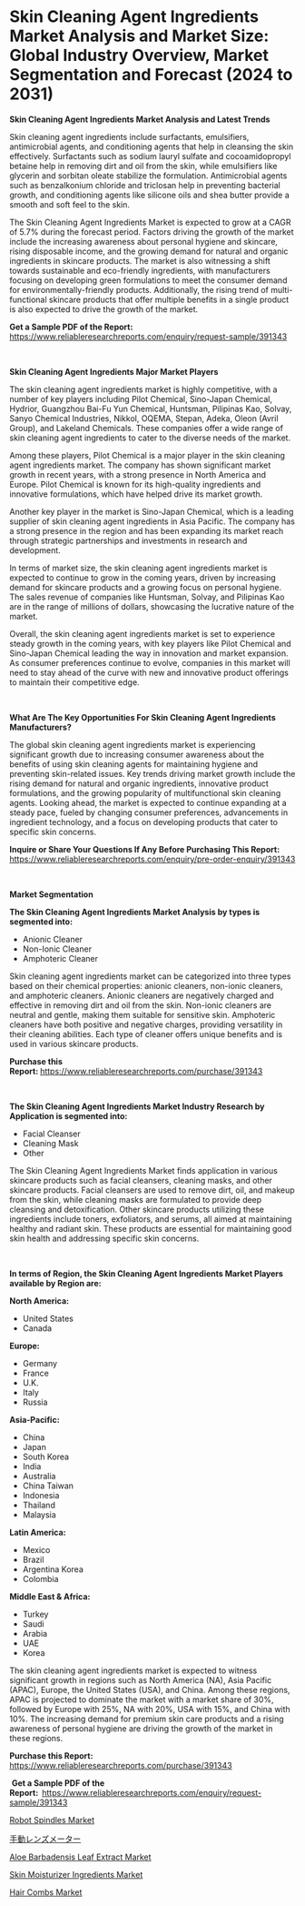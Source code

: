 <p><h1>Skin Cleaning Agent Ingredients Market Analysis and Market Size: Global Industry Overview, Market Segmentation and Forecast (2024 to 2031)</h1></p><p><strong>Skin Cleaning Agent Ingredients Market Analysis and Latest Trends</strong></p>
<p><p>Skin cleaning agent ingredients include surfactants, emulsifiers, antimicrobial agents, and conditioning agents that help in cleansing the skin effectively. Surfactants such as sodium lauryl sulfate and cocoamidopropyl betaine help in removing dirt and oil from the skin, while emulsifiers like glycerin and sorbitan oleate stabilize the formulation. Antimicrobial agents such as benzalkonium chloride and triclosan help in preventing bacterial growth, and conditioning agents like silicone oils and shea butter provide a smooth and soft feel to the skin.</p><p>The Skin Cleaning Agent Ingredients Market is expected to grow at a CAGR of 5.7% during the forecast period. Factors driving the growth of the market include the increasing awareness about personal hygiene and skincare, rising disposable income, and the growing demand for natural and organic ingredients in skincare products. The market is also witnessing a shift towards sustainable and eco-friendly ingredients, with manufacturers focusing on developing green formulations to meet the consumer demand for environmentally-friendly products. Additionally, the rising trend of multi-functional skincare products that offer multiple benefits in a single product is also expected to drive the growth of the market.</p></p>
<p><strong>Get a Sample PDF of the Report:&nbsp;</strong> <a href="https://www.reliableresearchreports.com/enquiry/request-sample/391343">https://www.reliableresearchreports.com/enquiry/request-sample/391343</a></p>
<p>&nbsp;</p>
<p><strong>Skin Cleaning Agent Ingredients Major Market Players</strong></p>
<p><p>The skin cleaning agent ingredients market is highly competitive, with a number of key players including Pilot Chemical, Sino-Japan Chemical, Hydrior, Guangzhou Bai-Fu Yun Chemical, Huntsman, Pilipinas Kao, Solvay, Sanyo Chemical Industries, Nikkol, OQEMA, Stepan, Adeka, Oleon (Avril Group), and Lakeland Chemicals. These companies offer a wide range of skin cleaning agent ingredients to cater to the diverse needs of the market.</p><p>Among these players, Pilot Chemical is a major player in the skin cleaning agent ingredients market. The company has shown significant market growth in recent years, with a strong presence in North America and Europe. Pilot Chemical is known for its high-quality ingredients and innovative formulations, which have helped drive its market growth.</p><p>Another key player in the market is Sino-Japan Chemical, which is a leading supplier of skin cleaning agent ingredients in Asia Pacific. The company has a strong presence in the region and has been expanding its market reach through strategic partnerships and investments in research and development.</p><p>In terms of market size, the skin cleaning agent ingredients market is expected to continue to grow in the coming years, driven by increasing demand for skincare products and a growing focus on personal hygiene. The sales revenue of companies like Huntsman, Solvay, and Pilipinas Kao are in the range of millions of dollars, showcasing the lucrative nature of the market.</p><p>Overall, the skin cleaning agent ingredients market is set to experience steady growth in the coming years, with key players like Pilot Chemical and Sino-Japan Chemical leading the way in innovation and market expansion. As consumer preferences continue to evolve, companies in this market will need to stay ahead of the curve with new and innovative product offerings to maintain their competitive edge.</p></p>
<p>&nbsp;</p>
<p><strong>What Are The Key Opportunities For Skin Cleaning Agent Ingredients Manufacturers?</strong></p>
<p><p>The global skin cleaning agent ingredients market is experiencing significant growth due to increasing consumer awareness about the benefits of using skin cleaning agents for maintaining hygiene and preventing skin-related issues. Key trends driving market growth include the rising demand for natural and organic ingredients, innovative product formulations, and the growing popularity of multifunctional skin cleaning agents. Looking ahead, the market is expected to continue expanding at a steady pace, fueled by changing consumer preferences, advancements in ingredient technology, and a focus on developing products that cater to specific skin concerns.</p></p>
<p><strong>Inquire or Share Your Questions If Any Before Purchasing This Report:</strong> <a href="https://www.reliableresearchreports.com/enquiry/pre-order-enquiry/391343">https://www.reliableresearchreports.com/enquiry/pre-order-enquiry/391343</a></p>
<p>&nbsp;</p>
<p><strong>Market Segmentation</strong></p>
<p><strong>The Skin Cleaning Agent Ingredients Market Analysis by types is segmented into:</strong></p>
<p><ul><li>Anionic Cleaner</li><li>Non-Ionic Cleaner</li><li>Amphoteric Cleaner</li></ul></p>
<p><p>Skin cleaning agent ingredients market can be categorized into three types based on their chemical properties: anionic cleaners, non-ionic cleaners, and amphoteric cleaners. Anionic cleaners are negatively charged and effective in removing dirt and oil from the skin. Non-ionic cleaners are neutral and gentle, making them suitable for sensitive skin. Amphoteric cleaners have both positive and negative charges, providing versatility in their cleaning abilities. Each type of cleaner offers unique benefits and is used in various skincare products.</p></p>
<p><strong>Purchase this Report:&nbsp;</strong><a href="https://www.reliableresearchreports.com/purchase/391343">https://www.reliableresearchreports.com/purchase/391343</a></p>
<p>&nbsp;</p>
<p><strong>The Skin Cleaning Agent Ingredients Market Industry Research by Application is segmented into:</strong></p>
<p><ul><li>Facial Cleanser</li><li>Cleaning Mask</li><li>Other</li></ul></p>
<p><p>The Skin Cleaning Agent Ingredients Market finds application in various skincare products such as facial cleansers, cleaning masks, and other skincare products. Facial cleansers are used to remove dirt, oil, and makeup from the skin, while cleaning masks are formulated to provide deep cleansing and detoxification. Other skincare products utilizing these ingredients include toners, exfoliators, and serums, all aimed at maintaining healthy and radiant skin. These products are essential for maintaining good skin health and addressing specific skin concerns.</p></p>
<p>&nbsp;</p>
<p><strong>In terms of Region, the Skin Cleaning Agent Ingredients Market Players available by Region are:</strong></p>
<p>
    <p> <strong> North America: </strong>
        <ul>
            <li>United States</li>
            <li>Canada</li>
        </ul>
        </p> 
    <p> <strong> Europe: </strong>
        <ul>
            <li>Germany</li>
            <li>France</li>
            <li>U.K.</li>
            <li>Italy</li>
            <li>Russia</li>
        </ul>
        </p> 
    <p> <strong> Asia-Pacific: </strong>
        <ul>
            <li>China</li>
            <li>Japan</li>
            <li>South Korea</li>
            <li>India</li>
            <li>Australia</li>
            <li>China Taiwan</li>
            <li>Indonesia</li>
            <li>Thailand</li>
            <li>Malaysia</li>
        </ul>
        </p> 
    <p> <strong> Latin America: </strong>
        <ul>
            <li>Mexico</li>
            <li>Brazil</li>
            <li>Argentina Korea</li>
            <li>Colombia</li>
        </ul>
        </p> 
    <p> <strong> Middle East & Africa: </strong>
        <ul>
            <li>Turkey</li>
            <li>Saudi</li>
            <li>Arabia</li>
            <li>UAE</li>
            <li>Korea</li>
        </ul>
    </p>
    </p>
<p><p>The skin cleaning agent ingredients market is expected to witness significant growth in regions such as North America (NA), Asia Pacific (APAC), Europe, the United States (USA), and China. Among these regions, APAC is projected to dominate the market with a market share of 30%, followed by Europe with 25%, NA with 20%, USA with 15%, and China with 10%. The increasing demand for premium skin care products and a rising awareness of personal hygiene are driving the growth of the market in these regions.</p></p>
<p><strong>Purchase this Report: </strong><a href="https://www.reliableresearchreports.com/purchase/391343">https://www.reliableresearchreports.com/purchase/391343</a></p>
<p>&nbsp;<strong>Get a Sample PDF of the Report:&nbsp;&nbsp;</strong><a href="https://www.reliableresearchreports.com/enquiry/request-sample/391343">https://www.reliableresearchreports.com/enquiry/request-sample/391343</a></p>
<p><strong></strong></p>
<p><p><a href="https://automatic-knee-4c7.notion.site/Robot-Spindles-Market-Research-Report-Unlocks-Analysis-on-the-Market-Financial-Status-Market-Size--4fb0ae9c5650483baccef5793e22c531">Robot Spindles Market</a></p><p><a href="https://medium.com/@decker5351/%E3%83%9E%E3%83%8B%E3%83%A5%E3%82%A2%E3%83%AB%E3%83%AC%E3%83%B3%E3%82%BA%E3%83%A1%E3%83%BC%E3%82%BF%E3%83%BC%E3%83%9E%E3%83%BC%E3%82%B1%E3%83%83%E3%83%88%E3%81%AE%E5%B1%95%E6%9C%9B-%E6%A5%AD%E7%95%8C%E6%A6%82%E8%A6%81%E3%81%A8%E4%BA%88%E6%B8%AC-2024%E5%B9%B4%E3%81%8B%E3%82%892031%E5%B9%B4-ff87c02f1137">手動レンズメーター</a></p><p><a href="https://github.com/mauripalmi/Market-Research-Report-List-2/blob/main/aloe-barbadensis-leaf-extract-market.md">Aloe Barbadensis Leaf Extract Market</a></p><p><a href="https://github.com/nicoletavirag/Market-Research-Report-List-2/blob/main/skin-moisturizer-ingredients-market.md">Skin Moisturizer Ingredients Market</a></p><p><a href="https://view.publitas.com/reportprime-1/hair-combs-market-size-growth-outlook-from-2024-to-2031-projecting-at-markets-trends-analysis-by-application-regional-outlook-and-revenue/">Hair Combs Market</a></p></p>